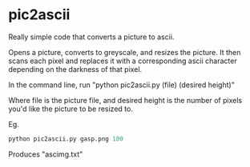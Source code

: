 pic2ascii
=========

Really simple code that converts a picture to ascii.

Opens a picture, converts to greyscale, and resizes the picture. It then scans each pixel and 
replaces it with a corresponding ascii character depending on the darkness of that pixel.

In the command line, run "python pic2ascii.py (file) (desired height)"

Where file is the picture file, and desired height is the number of pixels you'd like the picture to be resized to.

Eg.

``` python
python pic2ascii.py gasp.png 100
```

Produces "ascimg.txt"
